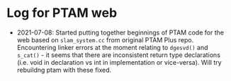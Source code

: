 # Log for PTAM web

- 2021-07-08: Started putting together beginnings of PTAM code for the web based on `slam_system.cc` from original PTAM Plus repo. Encountering linker errors at the moment relating to `dgesvd()` and `s_cat()` - it seems that there are inconsistent return type declarations (i.e. void in declaration vs int in implementation or vice-versa). Will try rebuildng ptam with these fixed.
